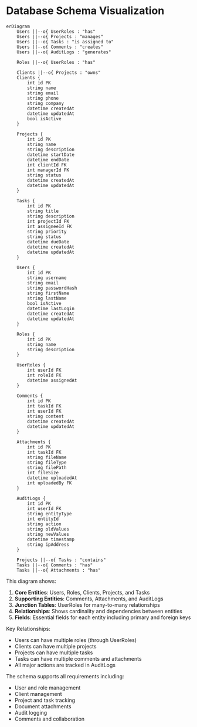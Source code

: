# Database Schema Visualization

```mermaid
erDiagram
    Users ||--o{ UserRoles : "has"
    Users ||--o{ Projects : "manages"
    Users ||--o{ Tasks : "is assigned to"
    Users ||--o{ Comments : "creates"
    Users ||--o{ AuditLogs : "generates"
    
    Roles ||--o{ UserRoles : "has"
    
    Clients ||--o{ Projects : "owns"
    Clients {
        int id PK
        string name
        string email
        string phone
        string company
        datetime createdAt
        datetime updatedAt
        bool isActive
    }
    
    Projects {
        int id PK
        string name
        string description
        datetime startDate
        datetime endDate
        int clientId FK
        int managerId FK
        string status
        datetime createdAt
        datetime updatedAt
    }
    
    Tasks {
        int id PK
        string title
        string description
        int projectId FK
        int assigneeId FK
        string priority
        string status
        datetime dueDate
        datetime createdAt
        datetime updatedAt
    }
    
    Users {
        int id PK
        string username
        string email
        string passwordHash
        string firstName
        string lastName
        bool isActive
        datetime lastLogin
        datetime createdAt
        datetime updatedAt
    }
    
    Roles {
        int id PK
        string name
        string description
    }
    
    UserRoles {
        int userId FK
        int roleId FK
        datetime assignedAt
    }
    
    Comments {
        int id PK
        int taskId FK
        int userId FK
        string content
        datetime createdAt
        datetime updatedAt
    }
    
    Attachments {
        int id PK
        int taskId FK
        string fileName
        string fileType
        string filePath
        int fileSize
        datetime uploadedAt
        int uploadedBy FK
    }
    
    AuditLogs {
        int id PK
        int userId FK
        string entityType
        int entityId
        string action
        string oldValues
        string newValues
        datetime timestamp
        string ipAddress
    }
    
    Projects ||--o{ Tasks : "contains"
    Tasks ||--o{ Comments : "has"
    Tasks ||--o{ Attachments : "has"
```

This diagram shows:
1. **Core Entities**: Users, Roles, Clients, Projects, and Tasks
2. **Supporting Entities**: Comments, Attachments, and AuditLogs
3. **Junction Tables**: UserRoles for many-to-many relationships
4. **Relationships**: Shows cardinality and dependencies between entities
5. **Fields**: Essential fields for each entity including primary and foreign keys

Key Relationships:
- Users can have multiple roles (through UserRoles)
- Clients can have multiple projects
- Projects can have multiple tasks
- Tasks can have multiple comments and attachments
- All major actions are tracked in AuditLogs

The schema supports all requirements including:
- User and role management
- Client management
- Project and task tracking
- Document attachments
- Audit logging
- Comments and collaboration
